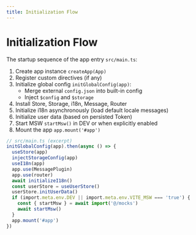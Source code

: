 ```yaml
---
title: Initialization Flow
---
```


# Initialization Flow

The startup sequence of the app entry `src/main.ts`:

1. Create app instance `createApp(App)`
2. Register custom directives (if any)
3. Initialize global config `initGlobalConfig(app)`:
   - Merge external `config.json` into built-in config
   - Inject `$config` and `$storage`
4. Install Store, Storage, i18n, Message, Router
5. Initialize i18n asynchronously (load default locale messages)
6. Initialize user data (based on persisted Token)
7. Start MSW `startMsw()` in DEV or when explicitly enabled
8. Mount the app `app.mount('#app')`

```ts
// src/main.ts (excerpt)
initGlobalConfig(app).then(async () => {
  useStore(app)
  injectStorageConfig(app)
  useI18n(app)
  app.use(MessagePlugin)
  app.use(router)
  await initializeI18n()
  const userStore = useUserStore()
  userStore.initUserData()
  if (import.meta.env.DEV || import.meta.env.VITE_MSW === 'true') {
    const { startMsw } = await import('@/mocks')
    await startMsw()
  }
  app.mount('#app')
})
```
